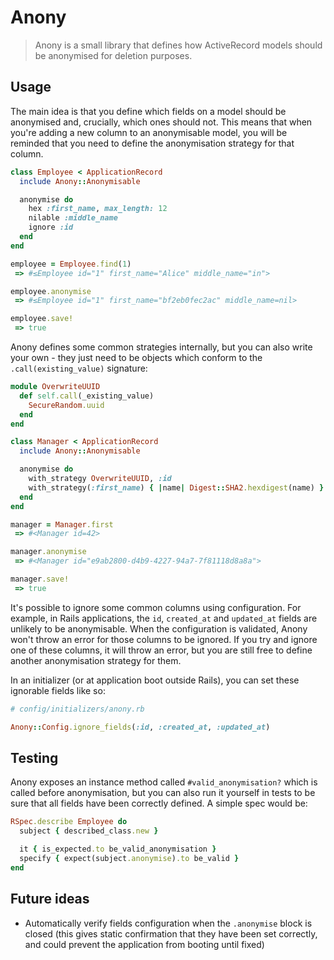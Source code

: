 # Anony

> Anony is a small library that defines how ActiveRecord models should be anonymised for
> deletion purposes.

## Usage

The main idea is that you define which fields on a model should be anonymised and,
crucially, which ones should not. This means that when you're adding a new column to an
anonymisable model, you will be reminded that you need to define the anonymisation
strategy for that column.

```ruby
class Employee < ApplicationRecord
  include Anony::Anonymisable

  anonymise do
    hex :first_name, max_length: 12
    nilable :middle_name
    ignore :id
  end
end

employee = Employee.find(1)
 => #≤Employee id="1" first_name="Alice" middle_name="in">

employee.anonymise
 => #≤Employee id="1" first_name="bf2eb0fec2ac" middle_name=nil>

employee.save!
 => true
```

Anony defines some common strategies internally, but you can also write your own - they
just need to be objects which conform to the `.call(existing_value)` signature:

```ruby
module OverwriteUUID
  def self.call(_existing_value)
    SecureRandom.uuid
  end
end

class Manager < ApplicationRecord
  include Anony::Anonymisable

  anonymise do
    with_strategy OverwriteUUID, :id
    with_strategy(:first_name) { |name| Digest::SHA2.hexdigest(name) }
  end
end

manager = Manager.first
 => #<Manager id=42>

manager.anonymise
 => #<Manager id="e9ab2800-d4b9-4227-94a7-7f81118d8a8a">

manager.save!
 => true
```

It's possible to ignore some common columns using configuration. For example, in Rails
applications, the `id`, `created_at` and `updated_at` fields are unlikely to be
anonymisable. When the configuration is validated, Anony won't throw an error for those
columns to be ignored. If you try and ignore one of these columns, it will throw an error,
but you are still free to define another anonymisation strategy for them.

In an initializer (or at application boot outside Rails), you can set these ignorable
fields like so:

```ruby
# config/initializers/anony.rb

Anony::Config.ignore_fields(:id, :created_at, :updated_at)
```

## Testing

Anony exposes an instance method called `#valid_anonymisation?` which is called before
anonymisation, but you can also run it yourself in tests to be sure that all fields have been
correctly defined. A simple spec would be:

```ruby
RSpec.describe Employee do
  subject { described_class.new }

  it { is_expected.to be_valid_anonymisation }
  specify { expect(subject.anonymise).to be_valid }
end
```
## Future ideas

* Automatically verify fields configuration when the `.anonymise` block is closed (this
  gives static confirmation that they have been set correctly, and could prevent the
  application from booting until fixed)
